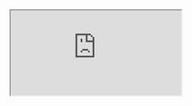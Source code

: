 <iframe src="https://github.com/MichaelMancuso/Hacking_Containers/blob/7f7b2ca8c8c3d2e84316b3f0fad561cd2cbcc70d/SteamCloud/SteamCloud_Walk_Through.pdf"</iframe>
